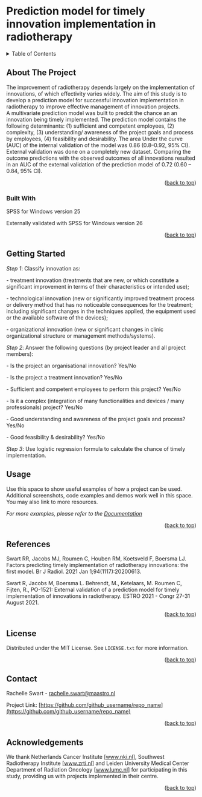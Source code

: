 # Prediction model for timely innovation implementation in radiotherapy


<!-- TABLE OF CONTENTS -->
<details>
  <summary>Table of Contents</summary>
  <ol>
    <li>
      <a href="#about-the-project">About The Project</a>
      <ul>
        <li><a href="#built-with">Built With</a></li>
      </ul>
    </li>
    <li>
      <a href="#getting-started">Getting Started</a>
      </ul>
    </li>
    <li><a href="#usage">Usage</a></li>
    <li><a href="#references">References</a></li>
    <li><a href="#license">License</a></li>
    <li><a href="#contact">Contact</a></li>
    <li><a href="#acknowledgements">Acknowledgements</a></li>
  </ol>
</details>



<!-- ABOUT THE PROJECT -->
## About The Project

The improvement of radiotherapy depends largely on the implementation of innovations, of which effectivity varies widely. The aim of this study is to develop a prediction model for successful innovation implementation in radiotherapy to improve effective management of innovation projects.<br>
A multivariate prediction model was built to predcit the chance an an innovation being timely implemented. The prediction model contains the following determinants: (1) sufficient and competent employees, (2) complexity, (3) understanding/ awareness of the project goals and process by employees, (4) feasibility and desirability. The area Under the curve (AUC) of the internal validation of the model was 0.86 (0.8–0.92, 95% CI). External validation was done on a completely new dataset. Comparing the outcome predictions with the observed outcomes of all innovations resulted in an AUC of the external validation of the prediction model of 0.72 (0.60 – 0.84, 95% CI). <br> 

<p align="right">(<a href="#readme-top">back to top</a>)</p>



### Built With

<p align="left">SPSS for Windows version 25 </p>
<p align="left">Externally validated with SPSS for Windows version 26 </p>


<p align="right">(<a href="#readme-top">back to top</a>)</p>



<!-- GETTING STARTED -->
## Getting Started

*Step 1*: Classify innovation as: 
<p>- treatment innovation (treatments that are new, or which constitute a significant improvement in terms of their characteristics or intended use); 
<p>- technological innovation (new or significantly improved treatment process or delivery method that has no noticeable consequences for the treatment; including significant changes in the techniques applied, the equipment used or the available software of the devices); 
<p>- organizational innovation (new or significant changes in clinic organizational structure or management methods/systems).

*Step 2*: Answer the following questions (by project leader and all project members):<br>
<p>- Is the project an organisational innovation? Yes/No<br>
<p>- Is the project a treatment innovation? Yes/No<br>
<p>- Sufficient and competent employees to perform this project? Yes/No<br>
<p>- Is it a complex (integration of many functionalities and devices / many professionals) project? Yes/No<br>
<p>- Good understanding and awareness of the project goals and process? Yes/No<br>
<p>- Good feasibility & desirability? Yes/No<br>

*Step 3*: Use logistic regression formula to calculate the chance of timely implementation.<br>
  

<!-- USAGE EXAMPLES -->
## Usage

Use this space to show useful examples of how a project can be used. Additional screenshots, code examples and demos work well in this space. You may also link to more resources.

_For more examples, please refer to the [Documentation](https://example.com)_

<p align="right">(<a href="#readme-top">back to top</a>)</p>



<!-- References -->
## References

Swart RR, Jacobs MJ, Roumen C, Houben RM, Koetsveld F, Boersma LJ. Factors predicting timely implementation of radiotherapy innovations: the first model. Br J Radiol. 2021 Jan 1;94(1117):20200613.<br>

Swart R, Jacobs M, Boersma L. Behrendt, M., Ketelaars, M. Roumen C, Fijten, R., PO-1521: External validation of a prediction model for timely implementation of innovations in radiotherapy. ESTRO 2021 - Congr 27-31 August 2021.<br>

<p align="right">(<a href="#readme-top">back to top</a>)</p>

<!-- LICENSE -->
## License

Distributed under the MIT License. See `LICENSE.txt` for more information.

<p align="right">(<a href="#readme-top">back to top</a>)</p>

<!-- CONTACT -->
## Contact

Rachelle Swart - rachelle.swart@maastro.nl

Project Link: [https://github.com/github_username/repo_name](https://github.com/github_username/repo_name)

<p align="right">(<a href="#readme-top">back to top</a>)</p>

<!-- ACKNOWLEDGMENTS -->
## Acknowledgements

We thank Netherlands Cancer Institute [www.nki.nl], Southwest Radiotherapy Institute [www.zrti.nl] and Leiden University Medical Center Department of Radiation Oncology [www.lumc.nl] for participating in this study, providing us with projects implemented in their
centre.

<p align="right">(<a href="#readme-top">back to top</a>)</p>
